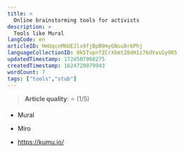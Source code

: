 ```yaml
---
title: >
  Online brainstorming tools for activists
description: >
  Tools like Mural
langCode: en
articleID: HmUqcnM6UEJlx9fjBpB9myGNsu0rkPhj
languageCollectionID: 0k5TvpnfZCrXbmtZ0dH1z76dVasGy9R5
updatedTimestamp: 1724507968275
createdTimestamp: 1624720079943
wordCount: 7
tags: ["tools","stub"]
---
```


> **Article quality**: ⭐️ (1/5)

-   Mural
    
-   Miro
    
-   https://kumu.io/